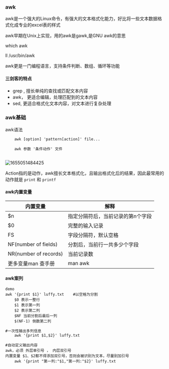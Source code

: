 ### awk

awk是一个强大的Linux命令，有强大的文本格式化能力，好比将一些文本数据格式化成专业的excel表的样式

awk早期在Unix上实现，用的awk是gawk,是GNU awk的意思

which awk 

ll /usr/bin/awk    



awk更是一门编程语言，支持条件判断、数组、循环等功能



#### 三剑客的特点

- grep , 擅长单纯的查找或匹配文本内容
- awk，  更适合编辑，处理匹配到的文本内容
- sed,  更适合格式化文本内容，对文本进行复杂处理



### awk基础

awk语法

```
	awk [option] 'pattern[action]' file...
	
	awk 参数 '条件动作' 文件
	
```

![1655051484425](C:\Users\12874\AppData\Roaming\Typora\typora-user-images\1655051484425.png)

Action指的是动作，awk擅长文本格式化，且输出格式化后的结果，因此最常用的动作就是 `print` 和 `printf`



#### awk内置变量

| 内置变量              | 解释                              |
| --------------------- | --------------------------------- |
| $n                    | 指定分隔符后，当前记录的第n个字段 |
| $0                    | 完整的输入记录                    |
| FS                    | 字段分隔符，默认空格              |
| NF(number of fields)  | 分割后，当前行一共多少个字段      |
| NR(number of records) | 当前记录数                        |
| 更多变量man 查手册    | man awk                           |



#### awk案列

```
demo
awk '{print $1}' luffy.txt    #以空格为分割
	$0 表示一整行
	$1 表示第一列
	$2 表示第二列
	$NF 当前分割后最后一列
	$(NF-1) 倒数第二列

#一次性输出多列信息
	awk '{print $1,$2}' luffy.txt

#自动定义输出内容
awk，必须 外层单引号 ， 内层双引号 
内置变量 $1、$2都不得添加双引号，否则会被识别为文本，尽量别加引号
	awk '{print "第一列:"$1,"第一列:"$2}' luffy.txt
	



```

